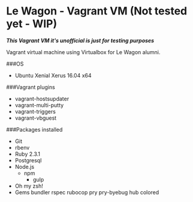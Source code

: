 # Le Wagon - Vagrant VM (Not tested yet - WIP) 

***This Vagrant VM it's unofficial is just for testing purposes***

Vagrant virtual machine using Virtualbox for Le Wagon alumni.

###OS
- Ubuntu Xenial Xerus 16.04 x64

###Vagrant plugins
- vagrant-hostsupdater
- vagrant-multi-putty
- vagrant-triggers
- vagrant-vbguest

###Packages installed
- Git
- rbenv
- Ruby 2.3.1
- Postgresql
- Node.js
	- npm
		- gulp
- Oh my zsh!
- Gems
	bundler
	rspec
	rubocop
	pry
	pry-byebug
	hub
	colored